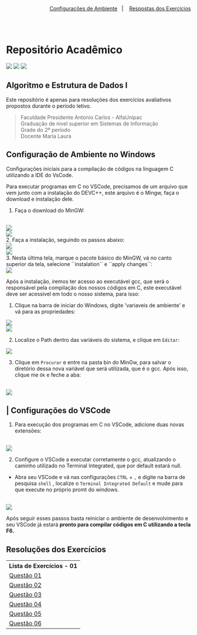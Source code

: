 <p align="right">
  <a href="#configuração-de-ambiente-no-windows">Configurações de Ambiente</a>&nbsp;&nbsp;&nbsp;|&nbsp;&nbsp;&nbsp;
  <a href="#resoluções-dos-exercícios">Respostas dos Exercícios</a>
</p>

<br> <br>

# Repositório Acadêmico
![](https://img.shields.io/badge/c-000000?style=for-the-badge&logo=cc&logoColor=white)
![](https://img.shields.io/badge/Markdown-000000?style=for-the-badge&logo=markdown&logoColor=white)
![](https://img.shields.io/badge/Visual_Studio_Code-0078D4?style=for-the-badge&logo=visual%20studio%20code&logoColor=white)

## Algoritmo e Estrutura de Dados I
Este repositório é apenas para resoluções dos exercícios avaliativos propostos durante o período letivo.

> Faculdade Presidente Antonio Carlos - AlfaUnipac <br>
Graduação de nível superior em Sistemas de Informação <br>
Grade do 2º período<br>
Docente Maria Laura

## Configuração de Ambiente no Windows
Configurações iniciais para a compilação de códigos na linguagem C utilizando a IDE do VsCode. <br>

Para executar programas em C no VSCode, precisamos de um arquivo que vem junto com a instalação do DEVC++, este arquivo é o Mingw, faça o download e instalação dele. 
<br>
1. Faça o download do MinGW:
<br>
<img src="assets/t1-mingw.png">
<br> 
<img src="assets/t2-mingw.png">
<br>
2. Faça a instalação, seguindo os passos abaixo:
<br>
<img src="assets/t3-mingw.png">
<br>
<img src="assets/t4-mingw.png">
<br>
3. Nesta última tela, marque o pacote básico do MinGW, vá no canto superior da tela, selecione ``instalation`` e ``apply changes``:
<br>
<img src="assets/t5-mingw.png">

Após a instalação, iremos ter acesso ao executável gcc, que será o responsável pela compilação dos nossos códigos em C, este executável deve ser acessível em todo o nosso sistema, para isso:
<br>
1. Clique na barra de iniciar do Windows, digite 'variaveis de ambiente' e vá para as propriedades: 

<img src="assets/v1-sist.png">
<br>
<img src="assets/v2-sist.png">
<br>

2. Localize o Path dentro das variáveis do sistema, e clique em ``Editar``:

<img src="assets/v3-sist.png">

3. Clique em ``Procurar`` e entre na pasta bin do MinGw, para salvar o diretório dessa nova variável que será utilizada, que é o gcc. Após isso, clique me ``Ok`` e feche a aba:
<br>
<img src="assets/v4-sist.png">

## | Configurações do VSCode

1. Para execução dos programas em C no VSCode, adicione duas novas extensões: 
<br>
<img src="assets/t2-vscode.png">

2. Configure o VSCode a executar corretamente o gcc, atualizando o caminho utilizado no Terminal Integrated, que por default estará null. 

- Abra seu VSCode e vá nas configurações ``CTRL`` + ``,`` e digite na barra de pesquisa ``shell`` , localize o ``Terminal Integrated Default`` e mude para que execute no próprio promt do windows.

<br>
<img src="assets/t1-vscode.png">
<br>

Após seguir esses passos basta reiniciar o ambiente de desenvolvimento e seu VSCode já estará <b>pronto para compilar códigos em C utilizando a tecla F6.</b>

## Resoluções dos Exercícios
<table>
    <tr>
        <th>Lista de Exercícios - 01</th>
    </tr>
    <tr>
        <td><a href="./lista_01/questao_01.c">Questão 01</a></td>
    </tr>
    <tr>
        <td><a href="./lista_01/questao_02.c">Questão 02</a></td>
    </tr>
    <tr>
        <td><a href="./lista_01/questao_03.c">Questão 03</a></td>
    </tr>
    <tr>
        <td><a href="./lista_01/questao_04.c">Questão 04</a></td>
    </tr>
    <tr>
        <td><a href="./lista_01/questao_05.c">Questão 05</a></td>
    </tr>
    <tr>
        <td><a href="./lista_01/questao_06.c">Questão 06</a></td>
    </tr>
    
</table>

